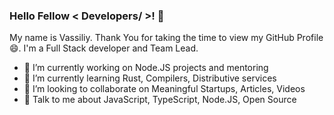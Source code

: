 ### Hello Fellow < Developers/ >! 👋 

My name is Vassiliy. Thank You for taking the time to view my GitHub Profile :smile:. I'm a Full Stack developer and Team Lead.

- 🔭 I’m currently working on Node.JS projects and mentoring
- 🌱 I’m currently learning Rust, Compilers, Distributive services 
- 👯 I’m looking to collaborate on Meaningful Startups, Articles, Videos 
- 💬 Talk to me about JavaScript, TypeScript, Node.JS, Open Source 
